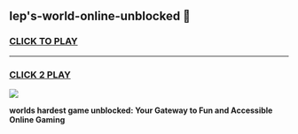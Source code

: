 
## lep's-world-online-unblocked 👋
<h3>
<a href="https://premium.freeplayer.one?title=lep's-world-online-unblocked&ref=14F">CLICK TO PLAY</a></h3>
<hr>

<h3>
<a href="https://premium.freeplayer.one?title=lep's-world-online-unblocked&ref=14F">CLICK 2 PLAY</a>
  
</h3>

<a href="https://premium.freeplayer.one?title=lep's-world-online-unblocked&ref=12F/"><img src="https://clearcache.store/games.png"></a>


**worlds hardest game unblocked: Your Gateway to Fun and Accessible Online Gaming**

